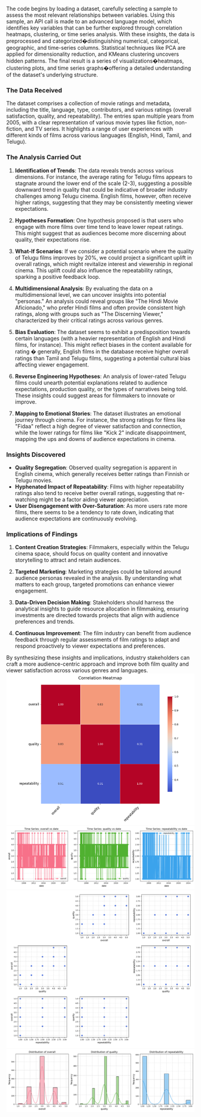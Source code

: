 The code begins by loading a dataset, carefully selecting a sample to assess the most relevant relationships between variables. Using this sample, an API call is made to an advanced language model, which identifies key variables that can be further explored through correlation heatmaps, clustering, or time series analysis. With these insights, the data is preprocessed and categorized�distinguishing numerical, categorical, geographic, and time-series columns. Statistical techniques like PCA are applied for dimensionality reduction, and KMeans clustering uncovers hidden patterns. The final result is a series of visualizations�heatmaps, clustering plots, and time series graphs�offering a detailed understanding of the dataset's underlying structure.
### The Data Received
The dataset comprises a collection of movie ratings and metadata, including the title, language, type, contributors, and various ratings (overall satisfaction, quality, and repeatability). The entries span multiple years from 2005, with a clear representation of various movie types like fiction, non-fiction, and TV series. It highlights a range of user experiences with different kinds of films across various languages (English, Hindi, Tamil, and Telugu).

### The Analysis Carried Out
1. **Identification of Trends**: The data reveals trends across various dimensions. For instance, the average rating for Telugu films appears to stagnate around the lower end of the scale (2-3), suggesting a possible downward trend in quality that could be indicative of broader industry challenges among Telugu cinema. English films, however, often receive higher ratings, suggesting that they may be consistently meeting viewer expectations.

2. **Hypotheses Formation**: One hypothesis proposed is that users who engage with more films over time tend to leave lower repeat ratings. This might suggest that as audiences become more discerning about quality, their expectations rise.

3. **What-If Scenarios**: If we consider a potential scenario where the quality of Telugu films improves by 20%, we could project a significant uplift in overall ratings, which might revitalize interest and viewership in regional cinema. This uplift could also influence the repeatability ratings, sparking a positive feedback loop.

4. **Multidimensional Analysis**: By evaluating the data on a multidimensional level, we can uncover insights into potential "personas." An analysis could reveal groups like "The Hindi Movie Aficionado," who prefer Hindi films and often provide consistent high ratings, along with groups such as "The Discerning Viewer," characterized by their critical ratings across various genres. 

5. **Bias Evaluation**: The dataset seems to exhibit a predisposition towards certain languages (with a heavier representation of English and Hindi films, for instance). This might reflect biases in the content available for rating � generally, English films in the database receive higher overall ratings than Tamil and Telugu films, suggesting a potential cultural bias affecting viewer engagement.

6. **Reverse Engineering Hypotheses**: An analysis of lower-rated Telugu films could unearth potential explanations related to audience expectations, production quality, or the types of narratives being told. These insights could suggest areas for filmmakers to innovate or improve.

7. **Mapping to Emotional Stories**: The dataset illustrates an emotional journey through cinema. For instance, the strong ratings for films like "Fidaa" reflect a high degree of viewer satisfaction and connection, while the lower ratings for films like "Kick 2" indicate disappointment, mapping the ups and downs of audience expectations in cinema.

### Insights Discovered
- **Quality Segregation**: Observed quality segregation is apparent in English cinema, which generally receives better ratings than Finnish or Telugu movies. 
- **Hyphenated Impact of Repeatability**: Films with higher repeatability ratings also tend to receive better overall ratings, suggesting that re-watching might be a factor aiding viewer appreciation.
- **User Disengagement with Over-Saturation**: As more users rate more films, there seems to be a tendency to rate down, indicating that audience expectations are continuously evolving.

### Implications of Findings
1. **Content Creation Strategies**: Filmmakers, especially within the Telugu cinema space, should focus on quality content and innovative storytelling to attract and retain audiences.
   
2. **Targeted Marketing**: Marketing strategies could be tailored around audience personas revealed in the analysis. By understanding what matters to each group, targeted promotions can enhance viewer engagement.
   
3. **Data-Driven Decision Making**: Stakeholders should harness the analytical insights to guide resource allocation in filmmaking, ensuring investments are directed towards projects that align with audience preferences and trends.
   
4. **Continuous Improvement**: The film industry can benefit from audience feedback through regular assessments of film ratings to adapt and respond proactively to viewer expectations and preferences.

By synthesizing these insights and implications, industry stakeholders can craft a more audience-centric approach and improve both film quality and viewer satisfaction across various genres and languages.
![correlation_heatmap](media/correlation_heatmap.png)
![time_series_visualization](media/time_series_visualization.png)
![scatter_plots](media/scatter_plots.png)
![numerical_distributions](media/numerical_distributions.png)

